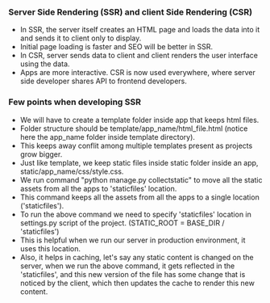### Server Side Rendering (SSR) and client Side Rendering (CSR)
- In SSR, the server itself creates an HTML page and loads the data into it and sends it to client only to display.
- Initial page loading is faster and SEO will be better in SSR.
- In CSR, server sends data to client and client renders the user interface using the data.
- Apps are more interactive. CSR is now used everywhere, where server side developer shares API to frontend developers.

### Few points when developing SSR
- We will have to create a template folder inside app that keeps html files.
- Folder structure should be template/app_name/html_file.html (notice here the app_name folder inside template directory).
- This keeps away conflit among multiple templates present as projects grow bigger.
- Just like template, we keep static files inside static folder inside an app, static/app_name/css/style.css.
- We run command "python manage.py collectstatic" to move all the static assets from all the apps to 'staticfiles' location.
- This command keeps all the assets from all the apps to a single location ('staticfiles').
- To run the above command we need to specify 'staticfiles' location in settings.py script of the project. (STATIC_ROOT = BASE_DIR / 'staticfiles')
- This is helpful when we run our server in production environment, it uses this location.
- Also, it helps in caching, let's say any static content is changed on the server, when we run the above command, it gets reflected in the 'staticfiles', and this new version of the file has some change that is noticed by the client, which then updates the cache to render this new content.
